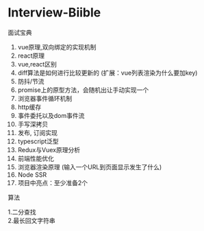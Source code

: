 # Interview-Biible
面试宝典  



  1. vue原理,双向绑定的实现机制
  2. react原理
  3. vue,react区别
  4. diff算法是如何进行比较更新的 (扩展：vue列表渲染为什么要加key)
  5. 防抖/节流
  6. promise上的原型方法，会随机出让手动实现一个
  7. 浏览器事件循环机制
  8. http缓存
  9. 事件委托以及dom事件流
  10. 手写深拷贝
  11. 发布, 订阅实现
  12. typescript泛型
  13. Redux与Vuex原理分析
  14. 前端性能优化
  15. 浏览器渲染原理 (输入一个URL到页面显示发生了什么)
  16. Node SSR
  17. 项目中亮点：至少准备2个
 

算法  

  1.二分查找  
  2.最长回文字符串  
